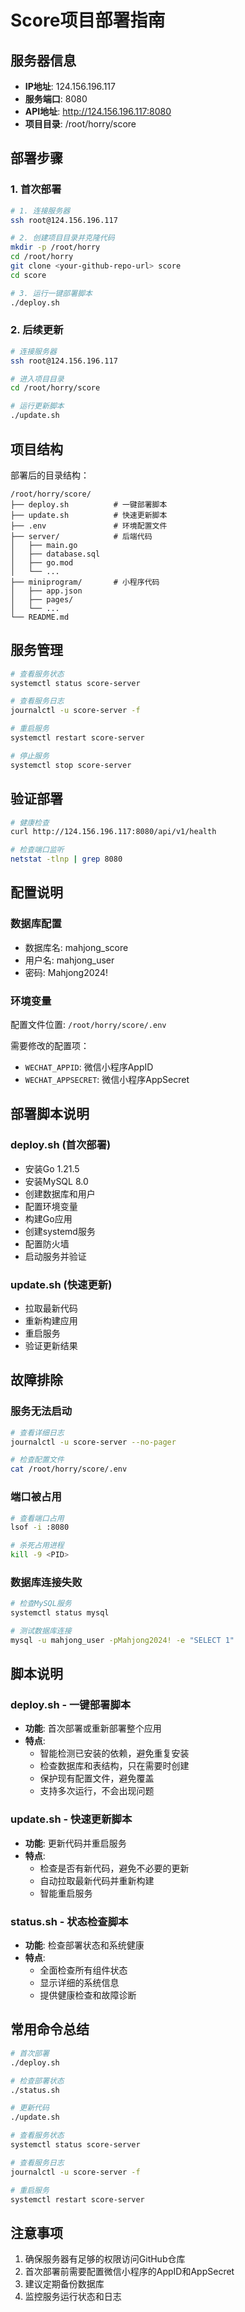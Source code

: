 # Score项目部署指南

## 服务器信息
- **IP地址**: 124.156.196.117
- **服务端口**: 8080
- **API地址**: http://124.156.196.117:8080
- **项目目录**: /root/horry/score

## 部署步骤

### 1. 首次部署

```bash
# 1. 连接服务器
ssh root@124.156.196.117

# 2. 创建项目目录并克隆代码
mkdir -p /root/horry
cd /root/horry
git clone <your-github-repo-url> score
cd score

# 3. 运行一键部署脚本
./deploy.sh
```

### 2. 后续更新

```bash
# 连接服务器
ssh root@124.156.196.117

# 进入项目目录
cd /root/horry/score

# 运行更新脚本
./update.sh
```

## 项目结构

部署后的目录结构：
```
/root/horry/score/
├── deploy.sh          # 一键部署脚本
├── update.sh          # 快速更新脚本
├── .env               # 环境配置文件
├── server/            # 后端代码
│   ├── main.go
│   ├── database.sql
│   ├── go.mod
│   └── ...
├── miniprogram/       # 小程序代码
│   ├── app.json
│   ├── pages/
│   └── ...
└── README.md
```

## 服务管理

```bash
# 查看服务状态
systemctl status score-server

# 查看服务日志
journalctl -u score-server -f

# 重启服务
systemctl restart score-server

# 停止服务
systemctl stop score-server
```

## 验证部署

```bash
# 健康检查
curl http://124.156.196.117:8080/api/v1/health

# 检查端口监听
netstat -tlnp | grep 8080
```

## 配置说明

### 数据库配置
- 数据库名: mahjong_score
- 用户名: mahjong_user
- 密码: Mahjong2024!

### 环境变量
配置文件位置: `/root/horry/score/.env`

需要修改的配置项：
- `WECHAT_APPID`: 微信小程序AppID
- `WECHAT_APPSECRET`: 微信小程序AppSecret

## 部署脚本说明

### deploy.sh (首次部署)
- 安装Go 1.21.5
- 安装MySQL 8.0
- 创建数据库和用户
- 配置环境变量
- 构建Go应用
- 创建systemd服务
- 配置防火墙
- 启动服务并验证

### update.sh (快速更新)
- 拉取最新代码
- 重新构建应用
- 重启服务
- 验证更新结果

## 故障排除

### 服务无法启动
```bash
# 查看详细日志
journalctl -u score-server --no-pager

# 检查配置文件
cat /root/horry/score/.env
```

### 端口被占用
```bash
# 查看端口占用
lsof -i :8080

# 杀死占用进程
kill -9 <PID>
```

### 数据库连接失败
```bash
# 检查MySQL服务
systemctl status mysql

# 测试数据库连接
mysql -u mahjong_user -pMahjong2024! -e "SELECT 1"
```

## 脚本说明

### deploy.sh - 一键部署脚本
- **功能**: 首次部署或重新部署整个应用
- **特点**: 
  - 智能检测已安装的依赖，避免重复安装
  - 检查数据库和表结构，只在需要时创建
  - 保护现有配置文件，避免覆盖
  - 支持多次运行，不会出现问题

### update.sh - 快速更新脚本
- **功能**: 更新代码并重启服务
- **特点**:
  - 检查是否有新代码，避免不必要的更新
  - 自动拉取最新代码并重新构建
  - 智能重启服务

### status.sh - 状态检查脚本
- **功能**: 检查部署状态和系统健康
- **特点**:
  - 全面检查所有组件状态
  - 显示详细的系统信息
  - 提供健康检查和故障诊断

## 常用命令总结

```bash
# 首次部署
./deploy.sh

# 检查部署状态
./status.sh

# 更新代码
./update.sh

# 查看服务状态
systemctl status score-server

# 查看服务日志
journalctl -u score-server -f

# 重启服务
systemctl restart score-server
```

## 注意事项

1. 确保服务器有足够的权限访问GitHub仓库
2. 首次部署前需要配置微信小程序的AppID和AppSecret
3. 建议定期备份数据库
4. 监控服务运行状态和日志